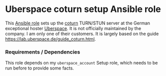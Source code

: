 # Uberspace coturn setup Ansible role

This [Ansible role](https://docs.ansible.com/ansible/latest/user_guide/playbooks_reuse_roles.html) sets up the [coturn](https://github.com/coturn/coturn#readme) TURN/STUN server at the German exceptional hoster [Uberspace](https://uberspace.de/). It is not officially maintained by the company. I am only one of their customers. It is largely based on the guide https://lab.uberspace.de/guide_coturn.html.

### Requirements / Dependencies
This role depends on my `uberspace_account` Setup role, which needs to be run before to provide some facts.
